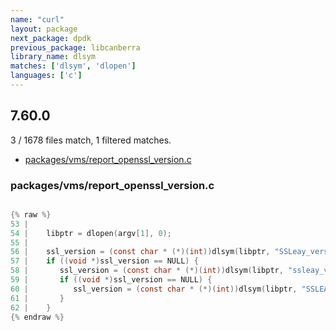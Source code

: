 ```yaml
---
name: "curl"
layout: package
next_package: dpdk
previous_package: libcanberra
library_name: dlsym
matches: ['dlsym', 'dlopen']
languages: ['c']
---
```

## 7.60.0
3 / 1678 files match, 1 filtered matches.

 - [packages/vms/report_openssl_version.c](#packagesvmsreport_openssl_versionc)

### packages/vms/report_openssl_version.c

```c

{% raw %}
53 | 
54 |    libptr = dlopen(argv[1], 0);
55 | 
56 |    ssl_version = (const char * (*)(int))dlsym(libptr, "SSLeay_version");
57 |    if ((void *)ssl_version == NULL) {
58 |       ssl_version = (const char * (*)(int))dlsym(libptr, "ssleay_version");
59 |       if ((void *)ssl_version == NULL) {
60 |          ssl_version = (const char * (*)(int))dlsym(libptr, "SSLEAY_VERSION");
61 |       }
62 |    }
{% endraw %}

```